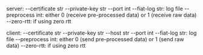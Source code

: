 server:
	--certificate str
	--private-key str
	--port int
	--fiat-log str: log file
	--preprocess int: either 0 (receive pre-processed data) or 1 (receive raw data)
	--zero-rtt: if using zero rtt

client:
	--certificate str
	--private-key str
	--host str
	--port int
	--fiat-log str: log file
	--preprocess int: either 0 (send pre-processed data) or 1 (send raw data)
	--zero-rtt: if using zero rtt
